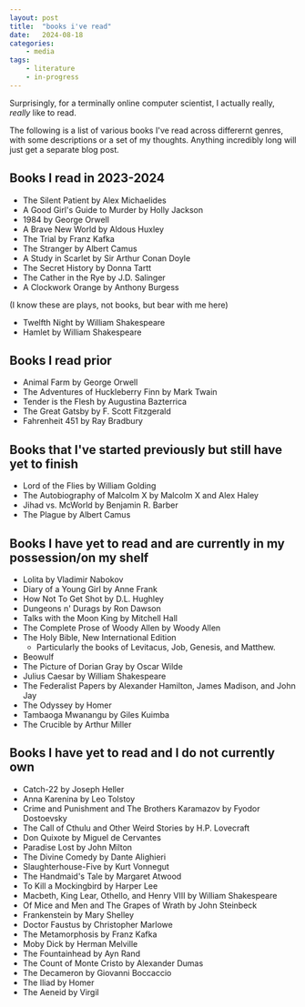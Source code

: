 ```yaml
---
layout: post
title:	"books i've read"
date:   2024-08-18 
categories:
    - media 
tags:
    - literature 
    - in-progress
---
```


Surprisingly, for a terminally online computer scientist, I actually really, *really* like to read. 

The following is a list of various books I've read across differernt genres, with some descriptions or a set of my thoughts. Anything incredibly long will just get a separate blog post.

## Books I read in 2023-2024

- The Silent Patient by Alex Michaelides
- A Good Girl's Guide to Murder by Holly Jackson
- 1984 by George Orwell
- A Brave New World by Aldous Huxley
- The Trial by Franz Kafka
- The Stranger by Albert Camus
- A Study in Scarlet by Sir Arthur Conan Doyle
- The Secret History by Donna Tartt
- The Cather in the Rye by J.D. Salinger
- A Clockwork Orange by Anthony Burgess

(I know these are plays, not books, but bear with me here)

- Twelfth Night by William Shakespeare
- Hamlet by William Shakespeare

## Books I read prior

- Animal Farm by George Orwell
- The Adventures of Huckleberry Finn by Mark Twain
- Tender is the Flesh by Augustina Bazterrica
- The Great Gatsby by F. Scott Fitzgerald
- Fahrenheit 451 by Ray Bradbury

## Books that I've started previously but still have yet to finish

- Lord of the Flies by William Golding
- The Autobiography of Malcolm X by Malcolm X and Alex Haley
- Jihad vs. McWorld by Benjamin R. Barber
- The Plague by Albert Camus

## Books I have yet to read and are currently in my possession/on my shelf

- Lolita by Vladimir Nabokov
- Diary of a Young Girl by Anne Frank
- How Not To Get Shot by D.L. Hughley
- Dungeons n' Durags by Ron Dawson
- Talks with the Moon King by Mitchell Hall
- The Complete Prose of Woody Allen by Woody Allen
- The Holy Bible, New International Edition
    - Particularly the books of Levitacus, Job, Genesis, and Matthew.
- Beowulf
- The Picture of Dorian Gray by Oscar Wilde
- Julius Caesar by William Shakespeare
- The Federalist Papers by Alexander Hamilton, James Madison, and John Jay
- The Odyssey by Homer
- Tambaoga Mwanangu by Giles Kuimba
- The Crucible by Arthur Miller

## Books I have yet to read and I do not currently own

- Catch-22 by Joseph Heller
- Anna Karenina by Leo Tolstoy
- Crime and Punishment and The Brothers Karamazov by Fyodor Dostoevsky
- The Call of Cthulu and Other Weird Stories by H.P. Lovecraft
- Don Quixote by Miguel de Cervantes
- Paradise Lost by John Milton
- The Divine Comedy by Dante Alighieri
- Slaughterhouse-Five by Kurt Vonnegut
- The Handmaid's Tale by Margaret Atwood
- To Kill a Mockingbird by Harper Lee
- Macbeth, King Lear, Othello, and Henry VIII by William Shakespeare
- Of Mice and Men and The Grapes of Wrath by John Steinbeck
- Frankenstein by Mary Shelley
- Doctor Faustus by Christopher Marlowe
- The Metamorphosis by Franz Kafka
- Moby Dick by Herman Melville
- The Fountainhead by Ayn Rand
- The Count of Monte Cristo by Alexander Dumas
- The Decameron by Giovanni Boccaccio
- The Iliad by Homer
- The Aeneid by Virgil 
